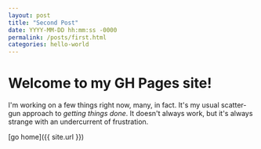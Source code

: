 ```yaml
---
layout: post
title: "Second Post"
date: YYYY-MM-DD hh:mm:ss -0000
permalink: /posts/first.html
categories: hello-world
---
```


# Welcome to my GH Pages site!

I'm working on a few things right now, many, in fact.
It's my usual scatter-gun approach to *getting things done*.
It doesn't always work, but it's always strange with an
undercurrent of frustration.

[go home]({{ site.url }})
